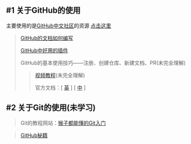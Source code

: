 ## #1 关于GitHub的使用

   主要使用的是[GitHub中文社区](https://www.githubs.cn/)的资源 [点击这里](https://www.githubs.cn/post/git-tutorial)
   
   >[GitHub的文档如何编写](https://feeman.blog.csdn.net/article/details/77199324?spm=1001.2101.3001.6650.1&utm_medium=distribute.pc_relevant.none-task-blog-2%7Edefault%7ECTRLIST%7Edefault-1.pc_relevant_default&depth_1-utm_source=distribute.pc_relevant.none-task-blog-2%7Edefault%7ECTRLIST%7Edefault-1.pc_relevant_default&utm_relevant_index=2)
   >
   >[GitHub中好用的插件](https://github.com/l399989567/Python-Learning-Road/blob/resources/%E5%A5%BD%E7%94%A8%E7%9A%84GitHub%E6%8F%92%E4%BB%B6%E4%BB%8B%E7%BB%8D.md)
   >
   >GitHub的基本使用技巧——注册、创建仓库、新建文档、PR(未完全理解)
   >>
   >>[视频教程](https://www.bilibili.com/video/BV1yo4y1d7UK)(未完全理解)
   >>
   >>官方文档：[ [英](https://docs.github.com/en/get-started/quickstart/hello-world) ] [ [中](https://www.jianshu.com/p/3a81cab0cae7) ]

## #2 关于Git的使用(未学习)

   >Git的教程网站：[猴子都能懂的Git入门](https://backlog.com/git-tutorial/cn/)
   
   >[GitHub秘籍](https://github.com/tiimgreen/github-cheat-sheet/blob/master/README.zh-cn.md)
